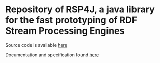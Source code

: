 # Repository of RSP4J, a java library for the fast prototyping of RDF Stream Processing Engines

Source code is available [here](https://github.com/streamreasoning/rsp4j)

Documentation and specification found [here](https://github.com/streamreasoning/rsp4j/wiki) 
